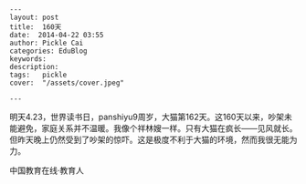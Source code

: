 
    ---
    layout: post  
    title:  160天  
    date:  2014-04-22 03:55  
    author: Pickle Cai  
    categories: EduBlog  
    keywords: 
    description:   
    tags:	pickle   
    cover:  "/assets/cover.jpeg"  

    ---  
    
明天4.23，世界读书日，panshiyu9周岁，大猫第162天。这160天以来，吵架未能避免，家庭关系并不温暖。我像个祥林嫂一样。只有大猫在疯长——见风就长。但昨天晚上仍然受到了吵架的惊吓。这是极度不利于大猫的环境，然而我很无能为力。

		    
 中国教育在线·教育人

